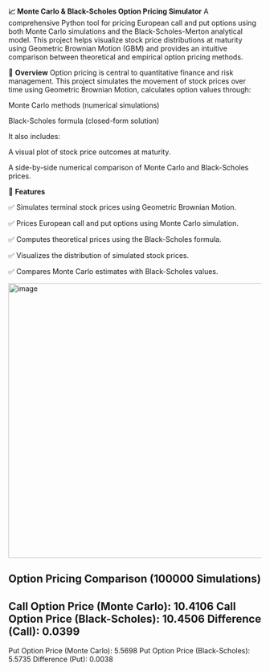 **📈 Monte Carlo & Black-Scholes Option Pricing Simulator**
A comprehensive Python tool for pricing European call and put options using both Monte Carlo simulations and the Black-Scholes-Merton analytical model. This project helps visualize stock price distributions at maturity using Geometric Brownian Motion (GBM) and provides an intuitive comparison between theoretical and empirical option pricing methods.

🧠 **Overview**
Option pricing is central to quantitative finance and risk management. This project simulates the movement of stock prices over time using Geometric Brownian Motion, calculates option values through:

Monte Carlo methods (numerical simulations)

Black-Scholes formula (closed-form solution)

It also includes:

A visual plot of stock price outcomes at maturity.

A side-by-side numerical comparison of Monte Carlo and Black-Scholes prices.

🚀 **Features**

✅ Simulates terminal stock prices using Geometric Brownian Motion.

✅ Prices European call and put options using Monte Carlo simulation.

✅ Computes theoretical prices using the Black-Scholes formula.

✅ Visualizes the distribution of simulated stock prices.

✅ Compares Monte Carlo estimates with Black-Scholes values.

<img width="859" height="547" alt="image" src="https://github.com/user-attachments/assets/b9667f15-c606-4af1-a55f-9ca93a81dec8" />

Option Pricing Comparison (100000 Simulations)
--------------------------------------------------
Call Option Price (Monte Carlo):  10.4106
Call Option Price (Black-Scholes): 10.4506
Difference (Call): 0.0399
--------------------------------------------------
Put Option Price (Monte Carlo):  5.5698
Put Option Price (Black-Scholes): 5.5735
Difference (Put): 0.0038

